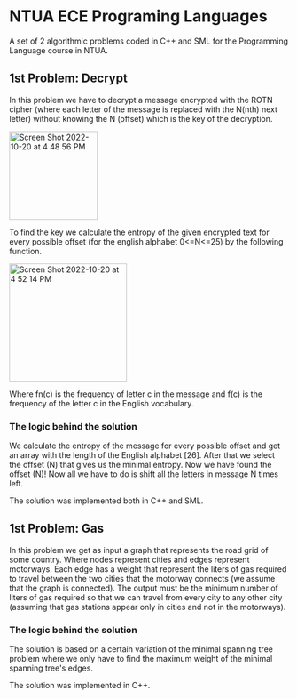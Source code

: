 # NTUA ECE Programing Languages
A set of 2 algorithmic problems coded in C++ and SML for the Programming Language course in NTUA.

## 1st Problem: Decrypt
In this problem we have to decrypt a message encrypted with the ROTN cipher (where each letter of the message is replaced with the N(nth) next letter) without knowing the N (offset) which is the key of the decryption.


<img width="159" alt="Screen Shot 2022-10-20 at 4 48 56 PM" src="https://user-images.githubusercontent.com/76242811/196966963-5349107d-ba83-429b-87f5-79962df7bef3.png">

To find the key we calculate the entropy of the given encrypted text for every possible offset (for the english alphabet 0<=N<=25) by the following function.


<img width="212" alt="Screen Shot 2022-10-20 at 4 52 14 PM" src="https://user-images.githubusercontent.com/76242811/196967683-cc3adbb7-451f-499f-a841-035600fd125d.png">

Where fn(c) is the frequency of letter c in the message and f(c) is the frequency of the letter c in the English vocabulary.

### The logic behind the solution
We calculate the entropy of the message for every possible offset and get an array with the length of the English alphabet [26]. After that we select the offset (N) that gives us the minimal entropy. Now we have found the offset (N)! Now all we have to do is shift all the letters in message N times left.

The solution was implemented both in C++ and SML.

## 1st Problem: Gas
In this problem we get as input a graph that represents the road grid of some country. Where nodes represent cities and edges represent motorways. Each edge has a weight that represent the liters of gas required to travel between the two cities that the motorway connects (we assume that the graph is connected). The output must be the minimum number of liters of gas required so that we can travel from every city to any other city (assuming that gas stations appear only in cities and not in the motorways).

### The logic behind the solution
The solution is based on a certain variation of the minimal spanning tree problem where we only have to find the maximum weight of the minimal spanning tree's edges.

The solution was implemented in C++.
